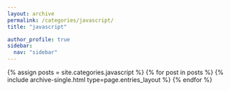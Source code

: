 ```yaml
---
layout: archive
permalink: /categories/javascript/
title: "javascript"

author_profile: true
sidebar:
  nav: "sidebar"
---
```

{% assign posts = site.categories.javascript %}
{% for post in posts %} {% include archive-single.html type=page.entries_layout %} {% endfor %}